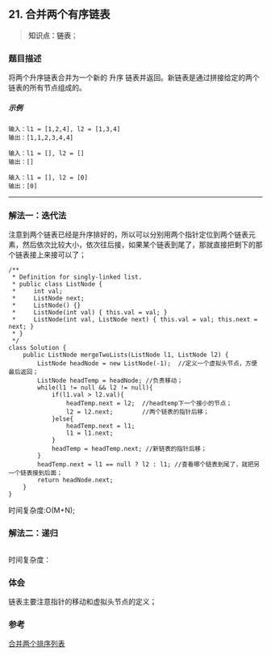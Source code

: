 ## 21. 合并两个有序链表
> **知识点：链表**；
### 题目描述

将两个升序链表合并为一个新的 升序 链表并返回。新链表是通过拼接给定的两个链表的所有节点组成的。
##### 示例

```
输入：l1 = [1,2,4], l2 = [1,3,4]
输出：[1,1,2,3,4,4]

输入：l1 = [], l2 = []
输出：[]

输入：l1 = [], l2 = [0]
输出：[0]
```
---
### 解法一：迭代法
注意到两个链表已经是升序排好的，所以可以分别用两个指针定位到两个链表元素，然后依次比较大小，依次往后接，如果某个链表到尾了，那就直接把剩下的那个链表接上来接可以了；
```
/**
 * Definition for singly-linked list.
 * public class ListNode {
 *     int val;
 *     ListNode next;
 *     ListNode() {}
 *     ListNode(int val) { this.val = val; }
 *     ListNode(int val, ListNode next) { this.val = val; this.next = next; }
 * }
 */
class Solution {
    public ListNode mergeTwoLists(ListNode l1, ListNode l2) {
        ListNode headNode = new ListNode(-1);  //定义一个虚拟头节点，方便最后返回；
        ListNode headTemp = headNode; //负责移动；
        while(l1 != null && l2 != null){
            if(l1.val > l2.val){
                headTemp.next = l2;  //headtemp下一个接小的节点；
                l2 = l2.next;        //两个链表的指针后移；
            }else{
                headTemp.next = l1;
                l1 = l1.next;
            }
            headTemp = headTemp.next; //新链表的指针后移；
        }
        headTemp.next = l1 == null ? l2 : l1; //查看哪个链表到尾了，就把另一个链表接到后面；
        return headNode.next;
    }
}
```
时间复杂度:O(M+N);
### 解法二：递归

```

```
时间复杂度：
### 体会
链表主要注意指针的移动和虚拟头节点的定义；
### 参考
[合并两个排序列表](https://hub.fastgit.org/chefyuan/algorithm-base/blob/main/animation-simulation/%E9%93%BE%E8%A1%A8%E7%AF%87/%E5%89%91%E6%8C%87Offer25%E5%90%88%E5%B9%B6%E4%B8%A4%E4%B8%AA%E6%8E%92%E5%BA%8F%E7%9A%84%E9%93%BE%E8%A1%A8.md)

